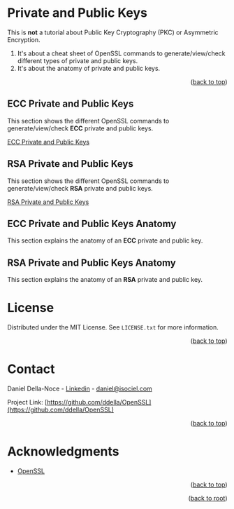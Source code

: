 <!-- Improved compatibility of back to top link: See: https://github.com/othneildrew/Best-README-Template/pull/73 -->
<a name="readme-top"></a>

# Private and Public Keys
This is **not** a tutorial about Public Key Cryptography (PKC) or Asymmetric Encryption.
1. It's about a cheat sheet of OpenSSL commands to generate/view/check different types of private and public keys.
2. It's about the anatomy of private and public keys.  
<p align="right">(<a href="#readme-top">back to top</a>)</p>

## ECC Private and Public Keys
This section shows the different OpenSSL commands to generate/view/check **ECC** private and public keys.
<p align="left"><a href="ECC-PPK">ECC Private and Public Keys</a></p>

## RSA Private and Public Keys
This section shows the different OpenSSL commands to generate/view/check **RSA** private and public keys.
<p align="left"><a href="RSA-PPK">RSA Private and Public Keys</a></p>

## ECC Private and Public Keys Anatomy
This section explains the anatomy of an **ECC** private and public key.

## RSA Private and Public Keys Anatomy
This section explains the anatomy of an **RSA** private and public key.

<!-- LICENSE -->
# License
Distributed under the MIT License. See `LICENSE.txt` for more information.
<p align="right">(<a href="#readme-top">back to top</a>)</p>

<!-- CONTACT -->
# Contact
Daniel Della-Noce - [Linkedin](https://www.linkedin.com/in/daniel-della-noce-2176b622/) - daniel@isociel.com

Project Link: [https://github.com/ddella/OpenSSL](https://github.com/ddella/OpenSSL)
<p align="right">(<a href="#readme-top">back to top</a>)</p>

<!-- ACKNOWLEDGMENTS -->
# Acknowledgments
* [OpenSSL](https://www.openssl.org/)

<p align="right">(<a href="#readme-top">back to top</a>)</p>
<p align="right">(<a href="../../../">back to root</a>)</p>
